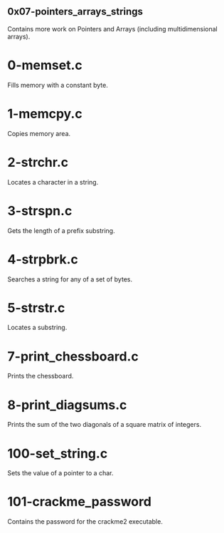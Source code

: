 ## 0x07-pointers_arrays_strings
Contains more work on Pointers and Arrays (including multidimensional arrays).

# 0-memset.c
Fills memory with a constant byte.

# 1-memcpy.c
Copies memory area.

# 2-strchr.c
Locates a character in a string.

# 3-strspn.c
Gets the length of a prefix substring.

# 4-strpbrk.c
Searches a string for any of a set of bytes.

# 5-strstr.c
Locates a substring.

# 7-print_chessboard.c
Prints the chessboard.

# 8-print_diagsums.c
Prints the sum of the two diagonals of a square matrix of integers.

# 100-set_string.c
Sets the value of a pointer to a char.

# 101-crackme_password
Contains the password for the crackme2 executable.
